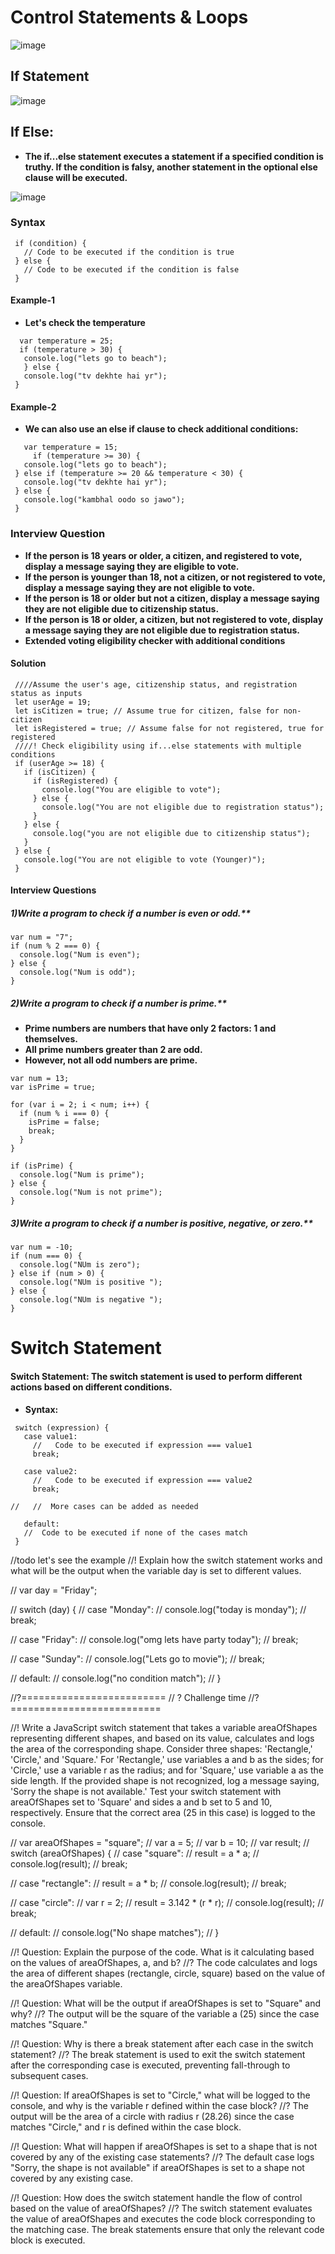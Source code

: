 # Control Statements & Loops
![image](https://github.com/user-attachments/assets/c4c04ee3-6e4c-43db-a955-8b79d4b9da04)
## If Statement

![image](https://github.com/user-attachments/assets/784e195f-2e85-434e-8654-9f1ee9af043a)


## If Else:
- **The if...else statement executes a statement if a specified condition is truthy. If the condition is falsy, another statement in the optional else clause will be executed.**

![image](https://github.com/user-attachments/assets/b591dab4-c6cc-449d-afb5-6309bab76d06)
### Syntax
```
 if (condition) {
   // Code to be executed if the condition is true
 } else {
   // Code to be executed if the condition is false
 }
```
#### Example-1
- **Let's check the temperature**
```
  var temperature = 25;
  if (temperature > 30) {
   console.log("lets go to beach");
   } else {
   console.log("tv dekhte hai yr");
 }
```
#### Example-2
- **We can also use an else if clause to check additional conditions:**
```
   var temperature = 15;
     if (temperature >= 30) {
   console.log("lets go to beach");
 } else if (temperature >= 20 && temperature < 30) {
   console.log("tv dekhte hai yr");
 } else {
   console.log("kambhal oodo so jawo");
 }
```

### Interview Question
- **If the person is 18 years or older, a citizen, and registered to vote, display a message saying they are eligible to vote.**
- **If the person is younger than 18, not a citizen, or not registered to vote, display a message saying they are not eligible to vote.**
- **If the person is 18 or older but not a citizen, display a message saying they are not eligible due to citizenship status.**
- **If the person is 18 or older, a citizen, but not registered to vote, display a message saying they are not eligible due to registration status.**
- **Extended voting eligibility checker with additional conditions**
#### Solution
```
 ////Assume the user's age, citizenship status, and registration status as inputs
 let userAge = 19;
 let isCitizen = true; // Assume true for citizen, false for non-citizen
 let isRegistered = true; // Assume false for not registered, true for registered
 ////! Check eligibility using if...else statements with multiple conditions
 if (userAge >= 18) {
   if (isCitizen) {
     if (isRegistered) {
       console.log("You are eligible to vote");
     } else {
       console.log("You are not eligible due to registration status");
     }
   } else {
     console.log("you are not eligible due to citizenship status");
   }
 } else {
   console.log("You are not eligible to vote (Younger)");
 }
```
#### Interview Questions
##### 1)Write a program to check if a number is even or odd.**
```
var num = "7";
if (num % 2 === 0) {
  console.log("Num is even");
} else {
  console.log("Num is odd");
}
```
##### 2)Write a program to check if a number is prime.**
- **Prime numbers are numbers that have only 2 factors: 1 and themselves.**
- **All prime numbers greater than 2 are odd.**
- **However, not all odd numbers are prime.**
```
var num = 13;
var isPrime = true;

for (var i = 2; i < num; i++) {
  if (num % i === 0) {
    isPrime = false;
    break;
  }
}

if (isPrime) {
  console.log("Num is prime");
} else {
  console.log("Num is not prime");
}
```
##### 3)Write a program to check if a number is positive, negative, or zero.**
```
var num = -10;
if (num === 0) {
  console.log("NUm is zero");
} else if (num > 0) {
  console.log("NUm is positive ");
} else {
  console.log("NUm is negative ");
}
```
# Switch Statement

#### Switch Statement: The switch statement is used to perform different actions based on different conditions.
- **Syntax:**
```
 switch (expression) {
   case value1:
     //   Code to be executed if expression === value1
     break;

   case value2:
     //   Code to be executed if expression === value2
     break;

//   //  More cases can be added as needed

   default:
   //  Code to be executed if none of the cases match
 }
```
//todo let's see the example
//! Explain how the switch statement works and what will be the output when the variable day is set to different values.

// var day = "Friday";

// switch (day) {
//   case "Monday":
//     console.log("today is monday");
//     break;

//   case "Friday":
//     console.log("omg lets have party today");
//     break;

//   case "Sunday":
//     console.log("Lets go to movie");
//     break;

//   default:
//     console.log("no condition match");
// }

//?=========================
// ? Challenge time
//? ==========================

//! Write a JavaScript switch statement that takes a variable areaOfShapes representing different shapes, and based on its value, calculates and logs the area of the corresponding shape. Consider three shapes: 'Rectangle,' 'Circle,' and 'Square.' For 'Rectangle,' use variables a and b as the sides; for 'Circle,' use a variable r as the radius; and for 'Square,' use variable a as the side length. If the provided shape is not recognized, log a message saying, 'Sorry the shape is not available.' Test your switch statement with areaOfShapes set to 'Square' and sides a and b set to 5 and 10, respectively. Ensure that the correct area (25 in this case) is logged to the console.

// var areaOfShapes = "square";
// var a = 5;
// var b = 10;
// var result;
// switch (areaOfShapes) {
//   case "square":
//     result = a * a;
//     console.log(result);
//     break;

//   case "rectangle":
//     result = a * b;
//     console.log(result);
//     break;

//   case "circle":
//     var r = 2;
//     result = 3.142 * (r * r);
//     console.log(result);
//     break;

//   default:
//     console.log("No shape matches");
// }

//! Question: Explain the purpose of the code. What is it calculating based on the values of areaOfShapes, a, and b?
//? The code calculates and logs the area of different shapes (rectangle, circle, square) based on the value of the areaOfShapes variable.

//! Question: What will be the output if areaOfShapes is set to "Square" and why?
//? The output will be the square of the variable a (25) since the case matches "Square."

//! Question: Why is there a break statement after each case in the switch statement?
//? The break statement is used to exit the switch statement after the corresponding case is executed, preventing fall-through to subsequent cases.

//! Question: If areaOfShapes is set to "Circle," what will be logged to the console, and why is the variable r defined within the case block?
//? The output will be the area of a circle with radius r (28.26) since the case matches "Circle," and r is defined within the case block.

//! Question: What will happen if areaOfShapes is set to a shape that is not covered by any of the existing case statements?
//? The default case logs "Sorry, the shape is not available" if areaOfShapes is set to a shape not covered by any existing case.

//! Question: How does the switch statement handle the flow of control based on the value of areaOfShapes?
//? The switch statement evaluates the value of areaOfShapes and executes the code block corresponding to the matching case. The break statements ensure that only the relevant code block is executed.

